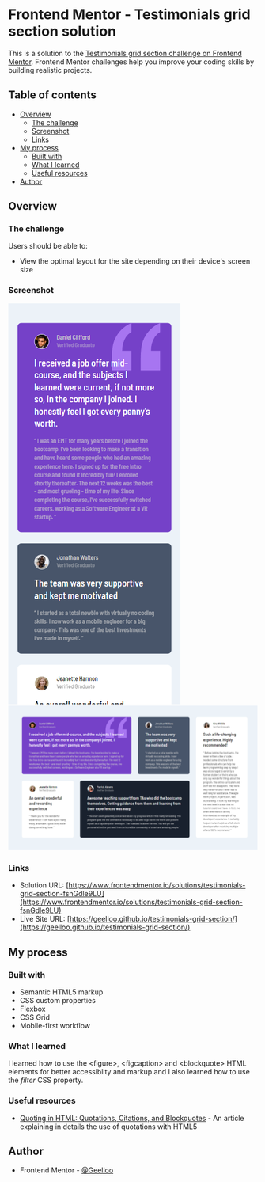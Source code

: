 # Frontend Mentor - Testimonials grid section solution

This is a solution to the [Testimonials grid section challenge on Frontend Mentor](https://www.frontendmentor.io/challenges/testimonials-grid-section-Nnw6J7Un7). Frontend Mentor challenges help you improve your coding skills by building realistic projects.

## Table of contents

- [Overview](#overview)
  - [The challenge](#the-challenge)
  - [Screenshot](#screenshot)
  - [Links](#links)
- [My process](#my-process)
  - [Built with](#built-with)
  - [What I learned](#what-i-learned)
  - [Useful resources](#useful-resources)
- [Author](#author)

## Overview

### The challenge

Users should be able to:

- View the optimal layout for the site depending on their device's screen size

### Screenshot

![](/screenshots/mobile.png)
![](/screenshots/desktop.png)

### Links

- Solution URL: [https://www.frontendmentor.io/solutions/testimonials-grid-section-fsnGdle9LU](https://www.frontendmentor.io/solutions/testimonials-grid-section-fsnGdle9LU)
- Live Site URL: [https://geelloo.github.io/testimonials-grid-section/](https://geelloo.github.io/testimonials-grid-section/)

## My process

### Built with

- Semantic HTML5 markup
- CSS custom properties
- Flexbox
- CSS Grid
- Mobile-first workflow

### What I learned

I learned how to use the \<figure\>, \<figcaption> and \<blockquote> HTML elements for better accessiblity and markup and I also learned how to use the _filter_ CSS property.

### Useful resources

- [Quoting in HTML: Quotations, Citations, and Blockquotes](https://css-tricks.com/quoting-in-html-quotations-citations-and-blockquotes/#aa-hey-what-about-the-figure-element) - An article explaining in details the use of quotations with HTML5

## Author

- Frontend Mentor - [@Geelloo](https://www.frontendmentor.io/profile/Geelloo)
